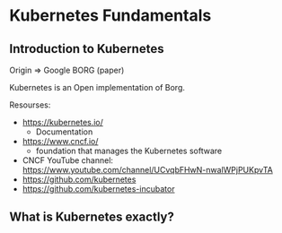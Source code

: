 # Kubernetes Fundamentals

## Introduction to Kubernetes

Origin => Google BORG (paper)

Kubernetes is an Open implementation of Borg.

Resourses:
* https://kubernetes.io/
  - Documentation
* https://www.cncf.io/
  - foundation that manages the Kubernetes software
* CNCF YouTube channel: https://www.youtube.com/channel/UCvqbFHwN-nwalWPjPUKpvTA
* https://github.com/kubernetes
* https://github.com/kubernetes-incubator

## What is Kubernetes exactly?
